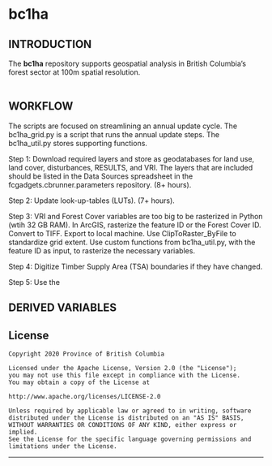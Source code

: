# bc1ha
## INTRODUCTION
The **bc1ha** repository supports geospatial analysis in British Columbia’s forest sector at 100m spatial resolution.
<br>
<br>
## WORKFLOW
The scripts are focused on streamlining an annual update cycle. The bc1ha_grid.py is a script that runs the annual update steps. The bc1ha_util.py stores supporting functions.

Step 1: Download required layers and store as geodatabases for land use, land cover, disturbances, RESULTS, and VRI. The layers that are included should be listed in the Data Sources spreadsheet in the fcgadgets.cbrunner.parameters repository. (8+ hours).

Step 2: Update look-up-tables (LUTs). (7+ hours). 

Step 3: VRI and Forest Cover variables are too big to be rasterized in Python (wtih 32 GB RAM). In ArcGIS, rasterize the feature ID or the Forest Cover ID. Convert to TIFF. Export to local machine. Use ClipToRaster_ByFile to standardize grid extent. Use custom functions from bc1ha_util.py, with the feature ID as input, to rasterize the necessary variables.

Step 4: Digitize Timber Supply Area (TSA) boundaries if they have changed.

Step 5: Use the 

## DERIVED VARIABLES


## License

    Copyright 2020 Province of British Columbia

    Licensed under the Apache License, Version 2.0 (the "License");
    you may not use this file except in compliance with the License.
    You may obtain a copy of the License at

    http://www.apache.org/licenses/LICENSE-2.0

    Unless required by applicable law or agreed to in writing, software distributed under the License is distributed on an "AS IS" BASIS,
    WITHOUT WARRANTIES OR CONDITIONS OF ANY KIND, either express or implied.
    See the License for the specific language governing permissions and limitations under the License.

------------------------------------------------------------------------

